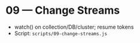 # 09 — Change Streams

- watch() on collection/DB/cluster; resume tokens
- Script: `scripts/09-change-streams.js`
